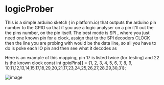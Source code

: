 # logicProber

This is a simple arduino sketch ( in platform.io)  that outputs the arduino pin number to the GPIO so that if you use a 
logic analyser on a pin it'll out the the pins number, on the pin itself. The best mode is SPI , where you just need one known pin for a clock, assign that 
to the SPI decoders CLOCK then the line you are probing with would be the data line, so all you have to do is poke each IO pin and then see what it decodes as


Here is an example of this mapping, pin 17 is listed twice (for testing) and 22 is the known clock
const int gpioPins[] = {1, 2, 3, 4, 5, 6, 7, 8, 9, 10,11,12,13,14,15,17,18,29,20,21,17,23,24,25,26,27,28,29,30,31};

![image](https://github.com/charlie-x/logicProber/assets/2334094/0d11cfa5-5904-43e8-a59e-3a5add3d25ac)
